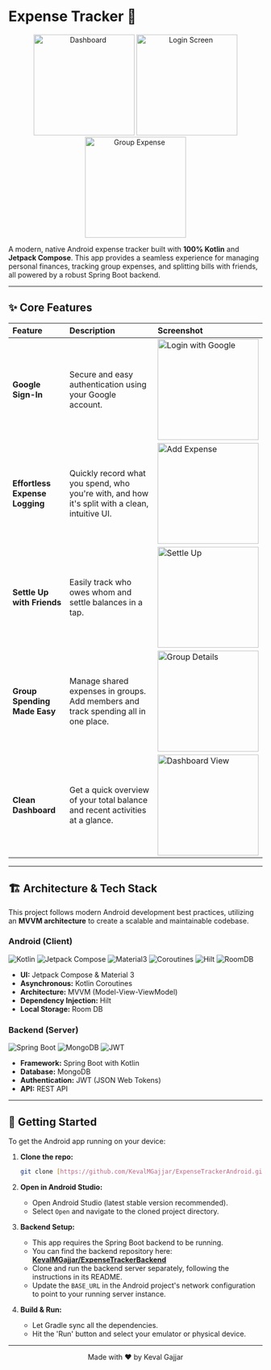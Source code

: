 # Expense Tracker 💸

<p align="center">
  <img src="assets/WhatsApp Image 2025-09-08 at 20.50.54_40d45f45.jpg" width="200" alt="Dashboard" />
  <img src="assets/WhatsApp Image 2025-09-08 at 20.50.53_d07d34f3.jpg" width="200" alt="Login Screen" />
  <img src="assets/WhatsApp Image 2025-09-08 at 20.50.51_456d8cd8.jpg" width="200" alt="Group Expense" />
</p>

A modern, native Android expense tracker built with **100% Kotlin** and **Jetpack Compose**. This app provides a seamless experience for managing personal finances, tracking group expenses, and splitting bills with friends, all powered by a robust Spring Boot backend.

---

## ✨ Core Features

| Feature | Description | Screenshot |
| :--- | :--- | :--- |
| **Google Sign-In** | Secure and easy authentication using your Google account. | <img src="assets/WhatsApp Image 2025-09-08 at 20.50.53_d07d34f3.jpg" width="200" alt="Login with Google"/> |
| **Effortless Expense Logging** | Quickly record what you spend, who you're with, and how it's split with a clean, intuitive UI. | <img src="assets/WhatsApp Image 2025-09-08 at 20.50.52_c3fe0eb7.jpg" width="200" alt="Add Expense"/> |
| **Settle Up with Friends** | Easily track who owes whom and settle balances in a tap. | <img src="assets/WhatsApp Image 2025-09-08 at 20.50.51_4fa3fb2e.jpg" width="200" alt="Settle Up"/> |
| **Group Spending Made Easy** | Manage shared expenses in groups. Add members and track spending all in one place. | <img src="assets/WhatsApp Image 2025-09-08 at 20.50.51_456d8cd8.jpg" width="200" alt="Group Details"/> |
| **Clean Dashboard** | Get a quick overview of your total balance and recent activities at a glance. | <img src="assets/WhatsApp Image 2025-09-08 at 20.50.54_40d45f45.jpg" width="200" alt="Dashboard View"/> |

---

## 🏗️ Architecture & Tech Stack

This project follows modern Android development best practices, utilizing an **MVVM architecture** to create a scalable and maintainable codebase.

### Android (Client)
![Kotlin](https://img.shields.io/badge/Kotlin-7F52FF?style=for-the-badge&logo=kotlin&logoColor=white)
![Jetpack Compose](https://img.shields.io/badge/Jetpack_Compose-4285F4?style=for-the-badge&logo=jetpackcompose&logoColor=white)
![Material3](https://img.shields.io/badge/Material_3-757575?style=for-the-badge&logo=material-design&logoColor=white)
![Coroutines](https://img.shields.io/badge/Coroutines-E28B59?style=for-the-badge&logo=kotlin&logoColor=white)
![Hilt](https://img.shields.io/badge/Hilt-007396?style=for-the-badge&logo=docusign&logoColor=white)
![RoomDB](https://img.shields.io/badge/Room_DB-D4554A?style=for-the-badge&logo=sqlite&logoColor=white)

- **UI:** Jetpack Compose & Material 3
- **Asynchronous:** Kotlin Coroutines
- **Architecture:** MVVM (Model-View-ViewModel)
- **Dependency Injection:** Hilt
- **Local Storage:** Room DB

### Backend (Server)
![Spring Boot](https://img.shields.io/badge/Spring_Boot-6DB33F?style=for-the-badge&logo=spring-boot&logoColor=white)
![MongoDB](https://img.shields.io/badge/MongoDB-47A248?style=for-the-badge&logo=mongodb&logoColor=white)
![JWT](https://img.shields.io/badge/JWT-000000?style=for-the-badge&logo=jsonwebtokens&logoColor=white)

- **Framework:** Spring Boot with Kotlin
- **Database:** MongoDB
- **Authentication:** JWT (JSON Web Tokens)
- **API:** REST API

---

## 🚀 Getting Started

To get the Android app running on your device:

1.  **Clone the repo:**
    ```bash
    git clone [https://github.com/KevalMGajjar/ExpenseTrackerAndroid.git](https://github.com/KevalMGajjar/ExpenseTrackerAndroid.git)
    ```

2.  **Open in Android Studio:**
    - Open Android Studio (latest stable version recommended).
    - Select `Open` and navigate to the cloned project directory.

3.  **Backend Setup:**
    - This app requires the Spring Boot backend to be running.
    - You can find the backend repository here: **[KevalMGajjar/ExpenseTrackerBackend](https://github.com/KevalMGajjar/ExpenseTrackerBackend)**
    - Clone and run the backend server separately, following the instructions in its README.
    - Update the `BASE_URL` in the Android project's network configuration to point to your running server instance.

4.  **Build & Run:**
    - Let Gradle sync all the dependencies.
    - Hit the 'Run' button and select your emulator or physical device.

---

<p align="center">
  Made with ❤️ by Keval Gajjar
</p>
